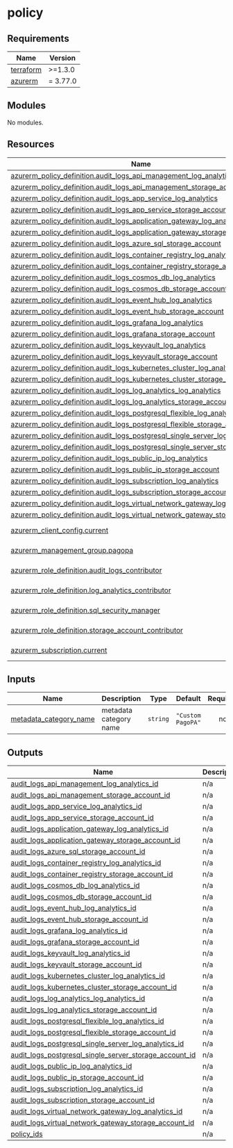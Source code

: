 # policy

<!-- markdownlint-disable -->
<!-- BEGINNING OF PRE-COMMIT-TERRAFORM DOCS HOOK -->
## Requirements

| Name | Version |
|------|---------|
| <a name="requirement_terraform"></a> [terraform](#requirement\_terraform) | >=1.3.0 |
| <a name="requirement_azurerm"></a> [azurerm](#requirement\_azurerm) | = 3.77.0 |

## Modules

No modules.

## Resources

| Name | Type |
|------|------|
| [azurerm_policy_definition.audit_logs_api_management_log_analytics](https://registry.terraform.io/providers/hashicorp/azurerm/3.77.0/docs/resources/policy_definition) | resource |
| [azurerm_policy_definition.audit_logs_api_management_storage_account](https://registry.terraform.io/providers/hashicorp/azurerm/3.77.0/docs/resources/policy_definition) | resource |
| [azurerm_policy_definition.audit_logs_app_service_log_analytics](https://registry.terraform.io/providers/hashicorp/azurerm/3.77.0/docs/resources/policy_definition) | resource |
| [azurerm_policy_definition.audit_logs_app_service_storage_account](https://registry.terraform.io/providers/hashicorp/azurerm/3.77.0/docs/resources/policy_definition) | resource |
| [azurerm_policy_definition.audit_logs_application_gateway_log_analytics](https://registry.terraform.io/providers/hashicorp/azurerm/3.77.0/docs/resources/policy_definition) | resource |
| [azurerm_policy_definition.audit_logs_application_gateway_storage_account](https://registry.terraform.io/providers/hashicorp/azurerm/3.77.0/docs/resources/policy_definition) | resource |
| [azurerm_policy_definition.audit_logs_azure_sql_storage_account](https://registry.terraform.io/providers/hashicorp/azurerm/3.77.0/docs/resources/policy_definition) | resource |
| [azurerm_policy_definition.audit_logs_container_registry_log_analytics](https://registry.terraform.io/providers/hashicorp/azurerm/3.77.0/docs/resources/policy_definition) | resource |
| [azurerm_policy_definition.audit_logs_container_registry_storage_account](https://registry.terraform.io/providers/hashicorp/azurerm/3.77.0/docs/resources/policy_definition) | resource |
| [azurerm_policy_definition.audit_logs_cosmos_db_log_analytics](https://registry.terraform.io/providers/hashicorp/azurerm/3.77.0/docs/resources/policy_definition) | resource |
| [azurerm_policy_definition.audit_logs_cosmos_db_storage_account](https://registry.terraform.io/providers/hashicorp/azurerm/3.77.0/docs/resources/policy_definition) | resource |
| [azurerm_policy_definition.audit_logs_event_hub_log_analytics](https://registry.terraform.io/providers/hashicorp/azurerm/3.77.0/docs/resources/policy_definition) | resource |
| [azurerm_policy_definition.audit_logs_event_hub_storage_account](https://registry.terraform.io/providers/hashicorp/azurerm/3.77.0/docs/resources/policy_definition) | resource |
| [azurerm_policy_definition.audit_logs_grafana_log_analytics](https://registry.terraform.io/providers/hashicorp/azurerm/3.77.0/docs/resources/policy_definition) | resource |
| [azurerm_policy_definition.audit_logs_grafana_storage_account](https://registry.terraform.io/providers/hashicorp/azurerm/3.77.0/docs/resources/policy_definition) | resource |
| [azurerm_policy_definition.audit_logs_keyvault_log_analytics](https://registry.terraform.io/providers/hashicorp/azurerm/3.77.0/docs/resources/policy_definition) | resource |
| [azurerm_policy_definition.audit_logs_keyvault_storage_account](https://registry.terraform.io/providers/hashicorp/azurerm/3.77.0/docs/resources/policy_definition) | resource |
| [azurerm_policy_definition.audit_logs_kubernetes_cluster_log_analytics](https://registry.terraform.io/providers/hashicorp/azurerm/3.77.0/docs/resources/policy_definition) | resource |
| [azurerm_policy_definition.audit_logs_kubernetes_cluster_storage_account](https://registry.terraform.io/providers/hashicorp/azurerm/3.77.0/docs/resources/policy_definition) | resource |
| [azurerm_policy_definition.audit_logs_log_analytics_log_analytics](https://registry.terraform.io/providers/hashicorp/azurerm/3.77.0/docs/resources/policy_definition) | resource |
| [azurerm_policy_definition.audit_logs_log_analytics_storage_account](https://registry.terraform.io/providers/hashicorp/azurerm/3.77.0/docs/resources/policy_definition) | resource |
| [azurerm_policy_definition.audit_logs_postgresql_flexible_log_analytics](https://registry.terraform.io/providers/hashicorp/azurerm/3.77.0/docs/resources/policy_definition) | resource |
| [azurerm_policy_definition.audit_logs_postgresql_flexible_storage_account](https://registry.terraform.io/providers/hashicorp/azurerm/3.77.0/docs/resources/policy_definition) | resource |
| [azurerm_policy_definition.audit_logs_postgresql_single_server_log_analytics](https://registry.terraform.io/providers/hashicorp/azurerm/3.77.0/docs/resources/policy_definition) | resource |
| [azurerm_policy_definition.audit_logs_postgresql_single_server_storage_account](https://registry.terraform.io/providers/hashicorp/azurerm/3.77.0/docs/resources/policy_definition) | resource |
| [azurerm_policy_definition.audit_logs_public_ip_log_analytics](https://registry.terraform.io/providers/hashicorp/azurerm/3.77.0/docs/resources/policy_definition) | resource |
| [azurerm_policy_definition.audit_logs_public_ip_storage_account](https://registry.terraform.io/providers/hashicorp/azurerm/3.77.0/docs/resources/policy_definition) | resource |
| [azurerm_policy_definition.audit_logs_subscription_log_analytics](https://registry.terraform.io/providers/hashicorp/azurerm/3.77.0/docs/resources/policy_definition) | resource |
| [azurerm_policy_definition.audit_logs_subscription_storage_account](https://registry.terraform.io/providers/hashicorp/azurerm/3.77.0/docs/resources/policy_definition) | resource |
| [azurerm_policy_definition.audit_logs_virtual_network_gateway_log_analytics](https://registry.terraform.io/providers/hashicorp/azurerm/3.77.0/docs/resources/policy_definition) | resource |
| [azurerm_policy_definition.audit_logs_virtual_network_gateway_storage_account](https://registry.terraform.io/providers/hashicorp/azurerm/3.77.0/docs/resources/policy_definition) | resource |
| [azurerm_client_config.current](https://registry.terraform.io/providers/hashicorp/azurerm/3.77.0/docs/data-sources/client_config) | data source |
| [azurerm_management_group.pagopa](https://registry.terraform.io/providers/hashicorp/azurerm/3.77.0/docs/data-sources/management_group) | data source |
| [azurerm_role_definition.audit_logs_contributor](https://registry.terraform.io/providers/hashicorp/azurerm/3.77.0/docs/data-sources/role_definition) | data source |
| [azurerm_role_definition.log_analytics_contributor](https://registry.terraform.io/providers/hashicorp/azurerm/3.77.0/docs/data-sources/role_definition) | data source |
| [azurerm_role_definition.sql_security_manager](https://registry.terraform.io/providers/hashicorp/azurerm/3.77.0/docs/data-sources/role_definition) | data source |
| [azurerm_role_definition.storage_account_contributor](https://registry.terraform.io/providers/hashicorp/azurerm/3.77.0/docs/data-sources/role_definition) | data source |
| [azurerm_subscription.current](https://registry.terraform.io/providers/hashicorp/azurerm/3.77.0/docs/data-sources/subscription) | data source |

## Inputs

| Name | Description | Type | Default | Required |
|------|-------------|------|---------|:--------:|
| <a name="input_metadata_category_name"></a> [metadata\_category\_name](#input\_metadata\_category\_name) | metadata category name | `string` | `"Custom PagoPA"` | no |

## Outputs

| Name | Description |
|------|-------------|
| <a name="output_audit_logs_api_management_log_analytics_id"></a> [audit\_logs\_api\_management\_log\_analytics\_id](#output\_audit\_logs\_api\_management\_log\_analytics\_id) | n/a |
| <a name="output_audit_logs_api_management_storage_account_id"></a> [audit\_logs\_api\_management\_storage\_account\_id](#output\_audit\_logs\_api\_management\_storage\_account\_id) | n/a |
| <a name="output_audit_logs_app_service_log_analytics_id"></a> [audit\_logs\_app\_service\_log\_analytics\_id](#output\_audit\_logs\_app\_service\_log\_analytics\_id) | n/a |
| <a name="output_audit_logs_app_service_storage_account_id"></a> [audit\_logs\_app\_service\_storage\_account\_id](#output\_audit\_logs\_app\_service\_storage\_account\_id) | n/a |
| <a name="output_audit_logs_application_gateway_log_analytics_id"></a> [audit\_logs\_application\_gateway\_log\_analytics\_id](#output\_audit\_logs\_application\_gateway\_log\_analytics\_id) | n/a |
| <a name="output_audit_logs_application_gateway_storage_account_id"></a> [audit\_logs\_application\_gateway\_storage\_account\_id](#output\_audit\_logs\_application\_gateway\_storage\_account\_id) | n/a |
| <a name="output_audit_logs_azure_sql_storage_account_id"></a> [audit\_logs\_azure\_sql\_storage\_account\_id](#output\_audit\_logs\_azure\_sql\_storage\_account\_id) | n/a |
| <a name="output_audit_logs_container_registry_log_analytics_id"></a> [audit\_logs\_container\_registry\_log\_analytics\_id](#output\_audit\_logs\_container\_registry\_log\_analytics\_id) | n/a |
| <a name="output_audit_logs_container_registry_storage_account_id"></a> [audit\_logs\_container\_registry\_storage\_account\_id](#output\_audit\_logs\_container\_registry\_storage\_account\_id) | n/a |
| <a name="output_audit_logs_cosmos_db_log_analytics_id"></a> [audit\_logs\_cosmos\_db\_log\_analytics\_id](#output\_audit\_logs\_cosmos\_db\_log\_analytics\_id) | n/a |
| <a name="output_audit_logs_cosmos_db_storage_account_id"></a> [audit\_logs\_cosmos\_db\_storage\_account\_id](#output\_audit\_logs\_cosmos\_db\_storage\_account\_id) | n/a |
| <a name="output_audit_logs_event_hub_log_analytics_id"></a> [audit\_logs\_event\_hub\_log\_analytics\_id](#output\_audit\_logs\_event\_hub\_log\_analytics\_id) | n/a |
| <a name="output_audit_logs_event_hub_storage_account_id"></a> [audit\_logs\_event\_hub\_storage\_account\_id](#output\_audit\_logs\_event\_hub\_storage\_account\_id) | n/a |
| <a name="output_audit_logs_grafana_log_analytics_id"></a> [audit\_logs\_grafana\_log\_analytics\_id](#output\_audit\_logs\_grafana\_log\_analytics\_id) | n/a |
| <a name="output_audit_logs_grafana_storage_account_id"></a> [audit\_logs\_grafana\_storage\_account\_id](#output\_audit\_logs\_grafana\_storage\_account\_id) | n/a |
| <a name="output_audit_logs_keyvault_log_analytics_id"></a> [audit\_logs\_keyvault\_log\_analytics\_id](#output\_audit\_logs\_keyvault\_log\_analytics\_id) | n/a |
| <a name="output_audit_logs_keyvault_storage_account_id"></a> [audit\_logs\_keyvault\_storage\_account\_id](#output\_audit\_logs\_keyvault\_storage\_account\_id) | n/a |
| <a name="output_audit_logs_kubernetes_cluster_log_analytics_id"></a> [audit\_logs\_kubernetes\_cluster\_log\_analytics\_id](#output\_audit\_logs\_kubernetes\_cluster\_log\_analytics\_id) | n/a |
| <a name="output_audit_logs_kubernetes_cluster_storage_account_id"></a> [audit\_logs\_kubernetes\_cluster\_storage\_account\_id](#output\_audit\_logs\_kubernetes\_cluster\_storage\_account\_id) | n/a |
| <a name="output_audit_logs_log_analytics_log_analytics_id"></a> [audit\_logs\_log\_analytics\_log\_analytics\_id](#output\_audit\_logs\_log\_analytics\_log\_analytics\_id) | n/a |
| <a name="output_audit_logs_log_analytics_storage_account_id"></a> [audit\_logs\_log\_analytics\_storage\_account\_id](#output\_audit\_logs\_log\_analytics\_storage\_account\_id) | n/a |
| <a name="output_audit_logs_postgresql_flexible_log_analytics_id"></a> [audit\_logs\_postgresql\_flexible\_log\_analytics\_id](#output\_audit\_logs\_postgresql\_flexible\_log\_analytics\_id) | n/a |
| <a name="output_audit_logs_postgresql_flexible_storage_account_id"></a> [audit\_logs\_postgresql\_flexible\_storage\_account\_id](#output\_audit\_logs\_postgresql\_flexible\_storage\_account\_id) | n/a |
| <a name="output_audit_logs_postgresql_single_server_log_analytics_id"></a> [audit\_logs\_postgresql\_single\_server\_log\_analytics\_id](#output\_audit\_logs\_postgresql\_single\_server\_log\_analytics\_id) | n/a |
| <a name="output_audit_logs_postgresql_single_server_storage_account_id"></a> [audit\_logs\_postgresql\_single\_server\_storage\_account\_id](#output\_audit\_logs\_postgresql\_single\_server\_storage\_account\_id) | n/a |
| <a name="output_audit_logs_public_ip_log_analytics_id"></a> [audit\_logs\_public\_ip\_log\_analytics\_id](#output\_audit\_logs\_public\_ip\_log\_analytics\_id) | n/a |
| <a name="output_audit_logs_public_ip_storage_account_id"></a> [audit\_logs\_public\_ip\_storage\_account\_id](#output\_audit\_logs\_public\_ip\_storage\_account\_id) | n/a |
| <a name="output_audit_logs_subscription_log_analytics_id"></a> [audit\_logs\_subscription\_log\_analytics\_id](#output\_audit\_logs\_subscription\_log\_analytics\_id) | n/a |
| <a name="output_audit_logs_subscription_storage_account_id"></a> [audit\_logs\_subscription\_storage\_account\_id](#output\_audit\_logs\_subscription\_storage\_account\_id) | n/a |
| <a name="output_audit_logs_virtual_network_gateway_log_analytics_id"></a> [audit\_logs\_virtual\_network\_gateway\_log\_analytics\_id](#output\_audit\_logs\_virtual\_network\_gateway\_log\_analytics\_id) | n/a |
| <a name="output_audit_logs_virtual_network_gateway_storage_account_id"></a> [audit\_logs\_virtual\_network\_gateway\_storage\_account\_id](#output\_audit\_logs\_virtual\_network\_gateway\_storage\_account\_id) | n/a |
| <a name="output_policy_ids"></a> [policy\_ids](#output\_policy\_ids) | n/a |
<!-- END OF PRE-COMMIT-TERRAFORM DOCS HOOK -->

